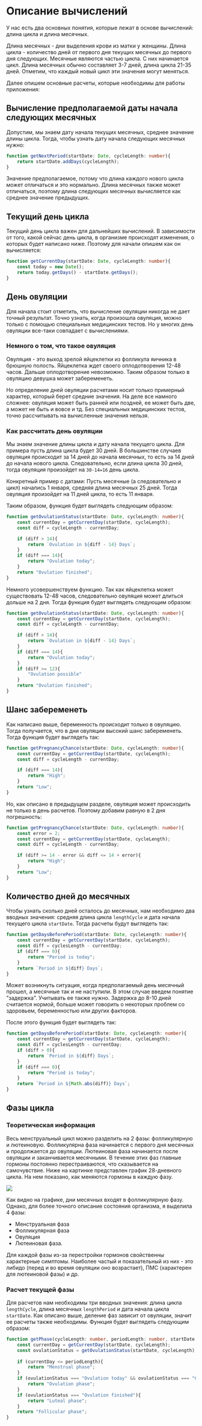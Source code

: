 # Описание вычислений

У нас есть два основных понятия, которые лежат в основе вычислений: длина цикла и длина месячных.

Длина месячных - дни выделения крови из матки у женщины.
Длина цикла - количество дней от первого дня текущих месячных до первого дня следующих. Месячные являются частью цикла. С них начинается цикл.
Длина месячных обычно составляет 3-7 дней, длина цикла 21-35 дней. Отметим, что каждый новый цикл эти значения могут меняться.

Далее опишем основные расчеты, которые необходимы для работы приложения:

## Вычисление предполагаемой даты начала следующих месячных

Допустим, мы знаем дату начала текущих месячных, среднее значение длины цикла. Тогда, чтобы узнать дату начала следующих месячных нужно:

```ts
function getNextPeriod(startDate: Date, cycleLength: number){
    return startDate.addDays(cycleLength);
}
```

Значение предполагаемое, потому что длина каждого нового цикла может отличаться и это нормально. Длина месячных также может отличаться, поэтому длина следующих месячных вычисляется как среднее значение предыдущих.

## Текущий день цикла

Текущий день цикла важен для дальнейших вычислений. В зависимости от того, какой сейчас день цикла, в организме происходят изменения, о которых будет написано ниже. Поэтому для начали опишем как он вычисляется:

```ts
function getCurrentDay(startDate: Date, cycleLength: number){
    const today = new Date();
    return today.getDays() - startDate.getDays();
}
```

## День овуляции

Для начала стоит отметить, что вычисление овуляции никогда не дает точный результат. Точно узнать, когда произошла овуляция, можно только с помощью специальных медицинских тестов. Но у многих день овуляции все-таки совпадает с вычислениями.

### Немного о том, что такое овуляция

Овуляция - это выход зрелой яйцеклетки из фолликула яичника в брюшную полость. Яйцеклетка ждет своего оплодотворения 12-48 часов. Дальше оплодотворение невозможно. Таким образом только в овуляцию девушка может забеременеть.

Но определение дней овуляции расчетами носит только примерный характер, который берет средние значения. На деле все намного сложнее: овуляция может быть ранней или поздней, ее может быть две, а может не быть и вовсе и тд. Без специальных медицинских тестов, точно рассчитывать на вычисленные значения нельзя.

### Как рассчитать день овуляции

Мы знаем значение длины цикла и дату начала текущего цикла. Для примера пусть длина цикла будет 30 дней. В большинстве случаев овуляция происходит за 14 дней до начала месячных, то есть за 14 дней до начала нового цикла. Следовательно, если длина цикла 30 дней, тогда овуляция произойдет на ```30-14=16``` день цикла.

Конкретный пример с датами:
Пусть месячные (а следовательно и цикл) начались 1 января, средняя длина месячных 25 дней. Тогда овуляция произойдет на 11 дней цикла, то есть 11 января.

Таким образом, функция будет выглядеть следующим образом:

```ts
function getOvulationStatus(startDate: Date, cycleLength: number){
    const currentDay = getCurrentDay(startDate, cycleLength);
    const diff = cycleLength - currentDay;

    if (diff > 14){
        return `Ovulation in ${diff - 14} Days`;
    }
    if (diff === 14){
        return "Ovulation today";
    }
    return "Ovulation finished";
}
```

Немного усовершенствуем функцию. Так как яйцеклетка может существовать 12-48 часов, следовательно овуляция может длиться дольше на 2 дня. Тогда функция будет выглядеть следующим образом:

```ts
function getOvulationStatus(startDate: Date, cycleLength: number){
    const currentDay = getCurrentDay(startDate, cycleLength);
    const diff = cycleLength - currentDay;

    if (diff > 14){
        return `Ovulation in ${diff - 14} Days`;
    }
    if (diff === 14){
        return "Ovulation today";
    }
    if (diff >= 12){
        "Ovulation possible"
    }
    return "Ovulation finished";
}
```

## Шанс забеременеть

Как написано выше, беременность происходит только в овуляцию. Тогда получается, что в дни овуляции высокий шанс забеременеть. Тогда функция будет выглядеть так:

```ts
function getPregnancyChance(startDate: Date, cycleLength: number){
    const currentDay = getCurrentDay(startDate, cycleLength);
    const diff = cycleLength - currentDay;

    if (diff === 14){
        return "High";
    }
    return "Low";
}
```

Но, как описано в предыдущем разделе, овуляция может происходить не только в день расчетов. Поэтому добавим равную в 2 дня погрешность:

```ts
function getPregnancyChance(startDate: Date, cycleLength: number){
    const error = 2;
    const currentDay = getCurrentDay(startDate, cycleLength);
    const diff = cycleLength - currentDay;

    if (diff >= 14 - error && diff <= 14 + error){
        return "High";
    }
    return "Low";
}
```

## Количество дней до месячных

Чтобы узнать сколько дней осталось до месячных, нам необходимо два вводных значения: средняя длина цикла ```lengthCycle``` и дата начала текущего цикла ```startDate```. Тогда расчеты будут выглядеть так:

```ts
function getDaysBeforePeriod(startDate: Date, cycleLength: number){
    const currentDay = getCurrentDay(startDate, cycleLength);
    const diff = cyclesLength - currentDay;
    if (diff === 0){
        return "Period is today";
    }
    return `Period in ${diff} Days`;
}
```

Может возникнуть ситуация, когда предполагаемый день месячный прошел, а месячные так и не наступили. В этом случае введем понятие "задержка". Учитывать ее также нужно. Задержка до 8-10 дней считается нормой, больше может говорить о некоторых проблем со здоровьем, беременностью или других факторов.

После этого функция будет выглядеть так:

```ts
function getDaysBeforePeriod(startDate: Date, cycleLength: number){
    const currentDay = getCurrentDay(startDate, cycleLength);
    const diff = cyclesLength - currentDay;
    if (diff > 0){
        return `Period in ${diff} Days`;
    }
    if (diff === 0){
        return "Period is today";
    }
    return `Period in ${Math.abs(diff)} Days`;
}
```

## Фазы цикла

### Теоретическая информация

Весь менструальный цикл можно разделить на 2 фазы: фолликулярную и лютеиновую. Фолликулярна фаза начинается с первого дня месячных и продолжается до овуляции. Лютеиновая фаза начинается после овуляции и заканчивается месячными. В течение этих фаз главные гормоны постоянно перестраиваются, что сказывается на самочувствие. Ниже на картинке представлен график 28-дневного цикла. На нем показано, как меняются гормоны в каждую фазу.

<img src="https://qpicture.ru/images/2022/12/27/crc.jpg">

Как видно на графике, дни месячных входят в фолликулярную фазу. Однако, для более точного описание состояния организма, я выделила 4 фазы:

- Менструальная фаза
- Фолликулярная фаза
- Овуляция
- Лютеиновая фаза.

Для каждой фазы из-за перестройки гормонов свойственны характерные симптомы. Наиболее частый и показательный из них - это либидо (перед и во время овуляции оно возрастает), ПМС (характерен для лютеиновой фазы) и др.

### Расчет текущей фазы

Для расчетов нам необходимы три вводных значения: длина цикла ```lengthCycle```, длина месячных ```lengthPeriod``` и дата начала цикла ```startDate```. Как описано выше, деление фаз зависит от овуляции, значит ее расчеты также необходимы. Функция будет выглядеть следующим образом:

```ts
function getPhase(cycleLength: number, periodLength: number, startDate: Date){
    const currentDay = getCurrentDay(startDate, cycleLength);
    const ovulationStatus = getOvulationStatus(startDate, cycleLength);
    
    if (currentDay <= periodLength){
        return "Menstrual phase";
    }
    if (ovulationStatus === "Ovulation today" && ovulationStatus === "Ovulation possible"){
        return "Ovulation phase";
    }
    if (ovulationStatus === "Ovulation finished"){
        return "Luteal phase";
    }
    return "Follicular phase";
}
```
